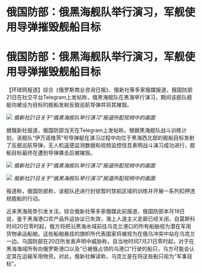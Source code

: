 # 俄国防部：俄黑海舰队举行演习，军舰使用导弹摧毁舰船目标

# 俄国防部：俄黑海舰队举行演习，军舰使用导弹摧毁舰船目标

【环球网报道】综合《俄罗斯商业咨询日报》、俄新社等多家俄媒报道，俄国防部21日在社交平台Telegram上发帖称，俄黑海舰队在黑海举行演习，期间该舰队舰艇向被设为目标的舰船发射反舰巡航导弹并将其摧毁。

![](https://inews.gtimg.com/om_bt/ORrSioablNhMgN9khEIfqHA4ygbA0FlOiWwt60RWN8NAIAA/1000)
_俄新社21日关于“俄黑海舰队举行演习”报道所配视频中的画面_

据俄新社报道，俄国防部当天在Telegram上发帖称，根据黑海舰队战斗训练计划，该舰队“伊万诺维茨”号导弹艇在演习过程中向位于黑海西北部的舰船目标发射了反舰巡航导弹，无人机遥感监测数据和视频监控信息表明战斗演习成功进行，舰船目标最终在遭到导弹袭击后被摧毁。

![](https://inews.gtimg.com/om_bt/O2_1nvPx0xZ77WhB0vqaa52JAZp7NMxd6QxPG8QUiI8LoAA/1000)
_俄新社21日关于“俄黑海舰队举行演习”报道所配视频中的画面_

![](https://inews.gtimg.com/om_bt/OGTcQTpMuz7ROXjJDDmf3gJ4QD__23TYS08mJWkT0q_KMAA/1000)
_俄新社21日关于“俄黑海舰队举行演习”报道所配视频中的画面_

报道称，俄国防部称，该舰队还进行封锁暂时禁航区域的训练并开展一系列扣押违规舰船的行动。

近来黑海局势引发关注。综合俄新社等多家俄媒此前报道，俄国防部本月19日说，鉴于黑海港口农产品外运协议已失效，海上人道主义走廊已经关闭，自莫斯科时间20日零时起，俄方将把沿黑海水域前往乌克兰港口的所有船舶视为潜在军用货物承运船舶，这些船舶悬挂的旗帜所代表国家将被视为在俄乌冲突中站在乌克兰一边。乌国防部在20日所发表声明中威胁称，自当地时间7月21日零时起，对于在黑海海域所有向俄罗斯港口以及“已被俄占领的乌港口”行驶的船只，乌方可能会认定其在运输军用物资。对此，俄新社解读称，乌克兰是在将这些船只视为“军事目标”。

